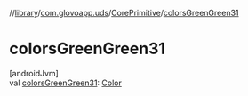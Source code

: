 //[library](../../../index.md)/[com.glovoapp.uds](../index.md)/[CorePrimitive](index.md)/[colorsGreenGreen31](colors-green-green31.md)

# colorsGreenGreen31

[androidJvm]\
val [colorsGreenGreen31](colors-green-green31.md): [Color](https://developer.android.com/reference/kotlin/androidx/compose/ui/graphics/Color.html)
